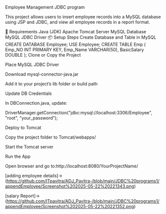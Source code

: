 Employee Management JDBC program

This project allows users to insert employee records into a MySQL database using JSP and JDBC, and view all employee records in a report format.

🔧 Requirements
Java (JDK)
Apache Tomcat Server
MySQL Database
MySQL JDBC Driver
📦 Setup Steps
Create Database and Table in MySQL
CREATE DATABASE Employee;
USE Employee;
CREATE TABLE Emp (
    Emp_NO INT PRIMARY KEY,
    Emp_Name VARCHAR(50),
    BasicSalary DOUBLE
);
Clone or Copy the Project

Place MySQL JDBC Driver

Download mysql-connector-java.jar

Add it to your project’s lib folder or build path

Update DB Credentials

In DBConnection.java, update:

DriverManager.getConnection("jdbc:mysql://localhost:3306/Employee", "root", "your_password");

Deploy to Tomcat

Copy the project folder to Tomcat/webapps/

Start the Tomcat server

Run the App

Open browser and go to:http://localhost:8080/YourProjectName/


[adding employee details]->(https://github.com/ITpavitra/ADJ_Pavitra-/blob/main/JDBC%20programs1/appendEmployee/Screenshot%202025-05-22%20221343.png)

[salary Report]->(https://github.com/ITpavitra/ADJ_Pavitra-/blob/main/JDBC%20programs1/appendEmployee/Screenshot%202025-05-22%20221352.png)
